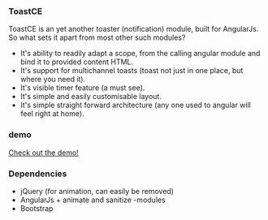### ToastCE

ToastCE is an yet another toaster (notification) module, built for AngularJs. 
So what sets it apart from most other such modules? 
- It's ability to readily adapt a scope, from the calling angular module and bind it to provided content HTML.
- It's support for multichannel toasts (toast not just in one place, but where you need it). 
- It's visible timer feature (a must see). 
- It's simple and easily customisable layout. 
- It's simple straight forward architecture (any one used to angular will feel right at home). 

### demo 

[Check out the demo!](https://dizzypointed.github.io/toastCE/)

### Dependencies

- jQuery (for animation, can easily be removed)
- AngularJs + animate and sanitize -modules
- Bootstrap